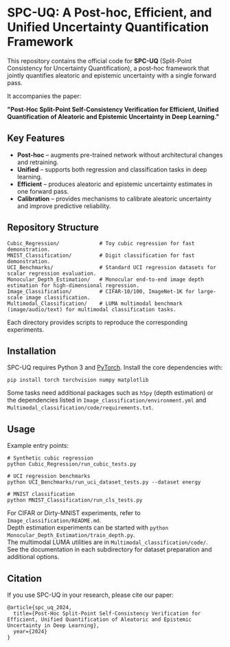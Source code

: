# SPC-UQ: A Post-hoc, Efficient, and Unified Uncertainty Quantification Framework

This repository contains the official code for **SPC-UQ** (Split-Point Consistency for Uncertainty Quantification), a post-hoc framework that jointly quantifies aleatoric and epistemic uncertainty with a single forward pass.

It accompanies the paper:

**"Post-Hoc Split-Point Self-Consistency Verification for Efficient, Unified Quantification of Aleatoric and Epistemic Uncertainty in Deep Learning."**

## Key Features

- **Post-hoc** – augments pre-trained network without architectural changes and retraining.
- **Unified** – supports both regression and classification tasks in deep learning.  
- **Efficient** – produces aleatoric and epistemic uncertainty estimates in one forward pass.
- **Calibration** – provides mechanisms to calibrate aleatoric uncertainty and improve predictive reliability. 

## Repository Structure

```
Cubic_Regression/             # Toy cubic regression for fast demonstration.
MNIST_Classification/         # Digit classification for fast demonstration.
UCI_Benchmarks/               # Standard UCI regression datasets for scalar regression evaluation.
Monocular_Depth_Estimation/   # Monocular end-to-end image depth estimation for high-dimensional regression.
Image_Classification/         # CIFAR-10/100, ImageNet-1K for large-scale image classification.
Multimodal_Classification/    # LUMA multimodal benchmark (image/audio/text) for multimodal classification tasks.
```

Each directory provides scripts to reproduce the corresponding experiments.

## Installation

SPC-UQ requires Python 3 and [PyTorch](https://pytorch.org/). Install the core dependencies with:

```
pip install torch torchvision numpy matplotlib
```

Some tasks need additional packages such as `h5py` (depth estimation) or the dependencies listed in `Image_classification/environment.yml` and `Multimodal_classification/code/requirements.txt`.

## Usage

Example entry points:

```
# Synthetic cubic regression
python Cubic_Regression/run_cubic_tests.py

# UCI regression benchmarks
python UCI_Benchmarks/run_uci_dataset_tests.py --dataset energy

# MNIST classification
python MNIST_Classification/run_cls_tests.py
```

For CIFAR or Dirty-MNIST experiments, refer to `Image_classification/README.md`.  
Depth estimation experiments can be started with `python Monocular_Depth_Estimation/train_depth.py`.  
The multimodal LUMA utilities are in `Multimodal_classification/code/`.  
See the documentation in each subdirectory for dataset preparation and additional options.

## Citation

If you use SPC-UQ in your research, please cite our paper:

```
@article{spc_uq_2024,
  title={Post-Hoc Split-Point Self-Consistency Verification for Efficient, Unified Quantification of Aleatoric and Epistemic Uncertainty in Deep Learning},
  year={2024}
}
```

